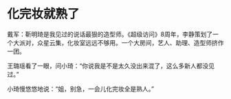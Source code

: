 # 化完妆就熟了

戴军：靳明琦是我见过的说话最狠的造型师。《超级访问》8周年，李静策划了一个大派对，众星云集，化妆室远远不够用。一个大房间，艺人、助理、造型师挤作一团。

王璐瑶看了一眼，问小琦：“你说我是不是太久没出来混了，这么多新人都没见过。”

小琦慢悠悠地说：“姐，别急，一会儿化完妆全是熟人。”